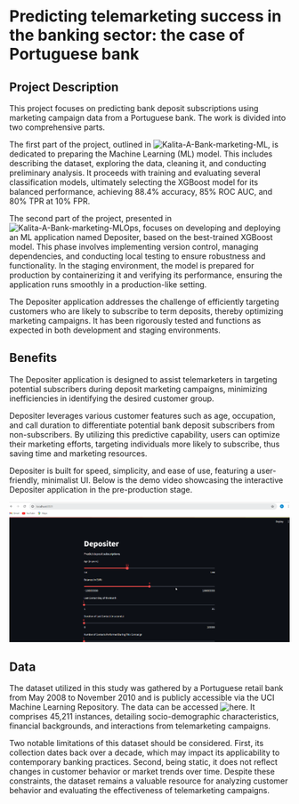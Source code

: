 # Predicting telemarketing success in the banking sector: the case of Portuguese bank

## Project Description
This project focuses on predicting bank deposit subscriptions using marketing campaign data from a Portuguese bank. The work is divided into two comprehensive parts. 

The first part of the project, outlined in ![Kalita-A-Bank-marketing-ML](https://github.com/Alexander-Kalita/Bank-Marketing-Project/blob/main/Kalita-A-Bank-marketing-ML.ipynb), is dedicated to preparing the Machine Learning (ML) model. This includes describing the dataset, exploring the data, cleaning it, and conducting preliminary analysis. It proceeds with training and evaluating several classification models, ultimately selecting the XGBoost model for its balanced performance, achieving 88.4% accuracy, 85% ROC AUC, and 80% TPR at 10% FPR.

The second part of the project, presented in ![Kalita-A-Bank-marketing-MLOps](https://github.com/Alexander-Kalita/Bank-Marketing-Project/blob/main/Kalita-A-Bank-marketing-MLOps.ipynb), focuses on developing and deploying an ML application named Depositer, based on the best-trained XGBoost model. This phase involves implementing version control, managing dependencies, and conducting local testing to ensure robustness and functionality. In the staging environment, the model is prepared for production by containerizing it and verifying its performance, ensuring the application runs smoothly in a production-like setting.

The Depositer application addresses the challenge of efficiently targeting customers who are likely to subscribe to term deposits, thereby optimizing marketing campaigns. It has been rigorously tested and functions as expected in both development and staging environments.

## Benefits
The Depositer application is designed to assist telemarketers in targeting potential subscribers during deposit marketing campaigns, minimizing inefficiencies in identifying the desired customer group.

Depositer leverages various customer features such as age, occupation, and call duration to differentiate potential bank deposit subscribers from non-subscribers. By utilizing this predictive capability, users can optimize their marketing efforts, targeting individuals more likely to subscribe, thus saving time and marketing resources.

Depositer is built for speed, simplicity, and ease of use, featuring a user-friendly, minimalist UI. Below is the demo video showcasing the interactive Depositer application in the pre-production stage.


![Depositer Demo](https://github.com/Alexander-Kalita/Bank-Marketing-Project/blob/main/depositer_staging.gif) 

## Data
The dataset utilized in this study was gathered by a Portuguese retail bank from May 2008 to November 2010 and is publicly accessible via the UCI Machine Learning Repository. The data can be accessed ![here](https://github.com/Alexander-Kalita/Bank-Marketing-Project/tree/main/my_mlops_project/data). It comprises 45,211 instances, detailing socio-demographic characteristics, financial backgrounds, and interactions from telemarketing campaigns.

Two notable limitations of this dataset should be considered. First, its collection dates back over a decade, which may impact its applicability to contemporary banking practices. Second, being static, it does not reflect changes in customer behavior or market trends over time. Despite these constraints, the dataset remains a valuable resource for analyzing customer behavior and evaluating the effectiveness of telemarketing campaigns.





